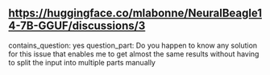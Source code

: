 ## https://huggingface.co/mlabonne/NeuralBeagle14-7B-GGUF/discussions/3

contains_question: yes
question_part: Do you happen to know any solution for this issue that enables me to get almost the same results without having to split the input into multiple parts manually